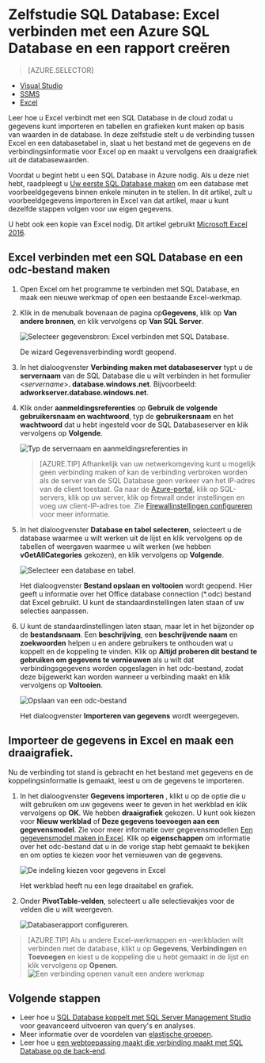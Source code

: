 <properties
    pageTitle="Excel verbinden met de SQL Database | Microsoft Azure"
    description="Leer hoe u Microsoft Excel verbindt met Azure SQL Database in de cloud. Gegevens importeren in Excel voor rapportage en gegevens verkenning."
    services="sql-database"
    keywords="excel verbinden met sql, gegevens importeren in excel"
    documentationCenter=""
    authors="joseidz"
    manager="jhubbard"
    editor=""/>


<tags
    ms.service="sql-database"
    ms.workload="data-management"
    ms.tgt_pltfrm="na"
    ms.devlang="na"
    ms.topic="get-started-article"
    ms.date="07/05/2016"
    ms.author="joseidz"/>



# Zelfstudie SQL Database: Excel verbinden met een Azure SQL Database en een rapport creëren

> [AZURE.SELECTOR]
- [Visual Studio](sql-database-connect-query.md)
- [SSMS](sql-database-connect-query-ssms.md)
- [Excel](sql-database-connect-excel.md)

Leer hoe u Excel verbindt met een SQL Database in de cloud zodat u  gegevens kunt importeren en tabellen en grafieken kunt maken op basis van waarden in de database. In deze zelfstudie stelt u de verbinding tussen Excel en een databasetabel in, slaat u het bestand met de gegevens en de verbindingsinformatie voor Excel op en maakt u vervolgens een draaigrafiek uit de databasewaarden.

Voordat u begint hebt u een SQL Database in Azure nodig. Als u deze niet hebt, raadpleegt u [Uw eerste SQL Database maken](sql-database-get-started.md) om een database met voorbeeldgegevens binnen enkele minuten in te stellen. In dit artikel, zult u voorbeeldgegevens importeren in Excel van dat artikel, maar u kunt dezelfde stappen volgen voor uw eigen gegevens.

U hebt ook een kopie van Excel nodig. Dit artikel gebruikt [Microsoft Excel 2016](https://products.office.com/en-US/).

## Excel verbinden met een SQL Database en een odc-bestand maken

1.  Open Excel om het programme te verbinden met SQL Database, en maak een nieuwe werkmap of open een bestaande Excel-werkmap.

2.  Klik in de menubalk bovenaan de pagina  op**Gegevens**, klik op **Van andere bronnen**, en klik vervolgens op **Van SQL Server**.

    ![Selecteer gegevensbron: Excel verbinden met SQL Database.](./media/sql-database-connect-excel/excel_data_source.png)

    De wizard Gegevensverbinding wordt geopend.

3.  In het dialoogvenster **Verbinding maken met databaseserver** typt u de **servernaam** van de SQL Database die u wilt verbinden in het formulier <*servername*>**. database.windows.net**. Bijvoorbeeld: **adworkserver.database.windows.net**.

4.  Klik onder **aanmeldingsreferenties** op **Gebruik de volgende gebruikersnaam en wachtwoord**, typ de **gebruikersnaam** en het **wachtwoord** dat u hebt ingesteld voor de SQL Databaseserver en klik vervolgens op **Volgende**.

    ![Typ de servernaam en aanmeldingsreferenties in](./media/sql-database-connect-excel/connect-to-server.png)

    > [AZURE.TIP] Afhankelijk van uw netwerkomgeving kunt u mogelijk geen verbinding maken of kan de verbinding verbroken worden als de server van de SQL Database geen verkeer van het IP-adres van de client toestaat. Ga naar de [Azure-portal](https://portal.azure.com/), klik op SQL-servers, klik op uw server, klik op firewall onder instellingen en voeg uw client-IP-adres toe. Zie [Firewallinstellingen configureren](sql-database-configure-firewall-settings.md) voor meer informatie.

5. In het dialoogvenster **Database en tabel selecteren**, selecteert u de database waarmee u wilt werken uit de lijst en klik vervolgens op de tabellen of weergaven waarmee u wilt werken (we hebben **vGetAllCategories** gekozen), en klik vervolgens op **Volgende**.

    ![Selecteer een database en tabel.](./media/sql-database-connect-excel/select-database-and-table.png)

    Het dialoogvenster **Bestand opslaan en voltooien** wordt geopend. Hier geeft u informatie over het Office database connection (*.odc) bestand dat Excel gebruikt. U kunt de standaardinstellingen laten staan of uw selecties aanpassen.

6. U kunt de standaardinstellingen laten staan, maar let in het bijzonder op de **bestandsnaam**. Een **beschrijving**, een **beschrijvende naam** en **zoekwoorden** helpen u en andere gebruikers te onthouden wat u koppelt en de koppeling te vinden. Klik op **Altijd proberen dit bestand te gebruiken om gegevens te vernieuwen** als u wilt dat verbindingsgegevens worden opgeslagen in het odc-bestand, zodat deze bijgewerkt kan worden wanneer u verbinding maakt en klik vervolgens op **Voltooien**.

    ![Opslaan van een odc-bestand](./media/sql-database-connect-excel/save-odc-file.png)

    Het dialoogvenster **Importeren van gegevens** wordt weergegeven.

## Importeer de gegevens in Excel en maak een draaigrafiek.
Nu de verbinding tot stand is gebracht en het bestand met gegevens en de koppelingsinformatie is gemaakt, leest u om de gegevens te importeren.

1. In het dialoogvenster **Gegevens importeren** , klikt u op de optie die u wilt gebruiken om uw gegevens weer te geven in het werkblad en klik vervolgens op **OK**. We hebben **draaigrafiek** gekozen. U kunt ook kiezen voor **Nieuw werkblad** of **Deze gegevens toevoegen aan een gegevensmodel**. Zie voor meer informatie over gegevensmodellen [Een gegevensmodel maken in Excel](https://support.office.com/article/Create-a-Data-Model-in-Excel-87E7A54C-87DC-488E-9410-5C75DBCB0F7B). Klik op **eigenschappen** om informatie over het odc-bestand dat u in de vorige stap hebt gemaakt te bekijken en om opties te kiezen voor het vernieuwen van de gegevens.

    ![De indeling kiezen voor gegevens in Excel](./media/sql-database-connect-excel/import-data.png)

    Het werkblad heeft nu een lege draaitabel en grafiek.

8. Onder **PivotTable-velden**, selecteert u alle selectievakjes voor de velden die u wilt weergeven.

    ![Databaserapport configureren.](./media/sql-database-connect-excel/power-pivot-results.png)

> [AZURE.TIP] Als u andere Excel-werkmappen en -werkbladen wilt verbinden met de database, klikt u op **Gegevens**, **Verbindingen** en **Toevoegen** en kiest u de koppeling die u hebt gemaakt in de lijst en klik vervolgens op **Openen**.
> ![Een verbinding openen vanuit een andere werkmap](./media/sql-database-connect-excel/open-from-another-workbook.png)

## Volgende stappen

- Leer hoe u [SQL Database koppelt met SQL Server Management Studio](sql-database-connect-query-ssms.md) voor geavanceerd uitvoeren van query's en analyses.
- Meer informatie over de voordelen van [elastische groepen](sql-database-elastic-pool.md).
- Leer hoe u [ een webtoepassing maakt die verbinding maakt met SQL Database op de back-end](../app-service-web/web-sites-dotnet-deploy-aspnet-mvc-app-membership-oauth-sql-database.md).



<!--HONumber=Sep16_HO3-->


